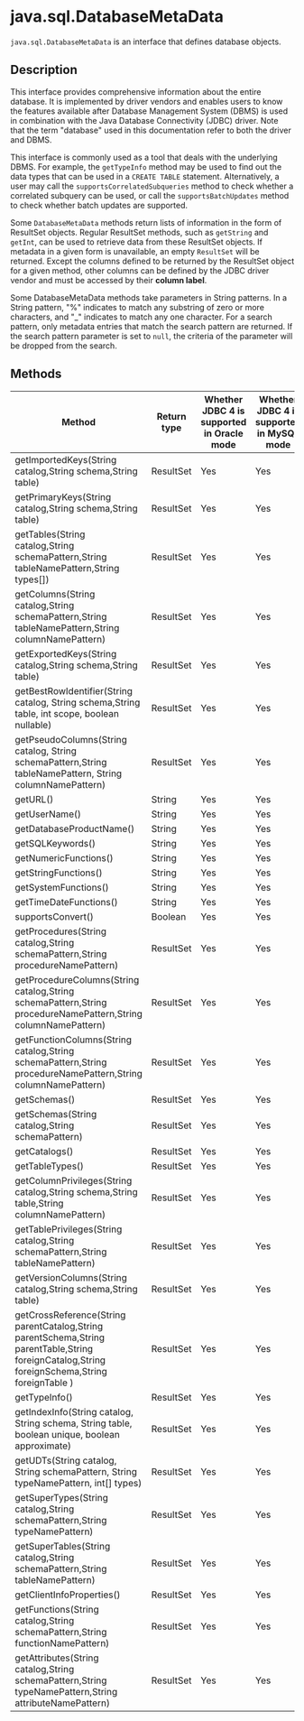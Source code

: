 # java.sql.DatabaseMetaData

`java.sql.DatabaseMetaData` is an interface that defines database objects.

## Description


This interface provides comprehensive information about the entire database. It is implemented by driver vendors and enables users to know the features available after Database Management System (DBMS) is used in combination with the Java Database Connectivity (JDBC) driver. Note that the term "database" used in this documentation refer to both the driver and DBMS.

This interface is commonly used as a tool that deals with the underlying DBMS. For example, the `getTypeInfo` method may be used to find out the data types that can be used in a `CREATE TABLE` statement. Alternatively, a user may call the `supportsCorrelatedSubqueries` method to check whether a correlated subquery can be used, or call the `supportsBatchUpdates` method to check whether batch updates are supported.

Some `DatabaseMetaData` methods return lists of information in the form of ResultSet objects. Regular ResultSet methods, such as `getString` and `getInt`, can be used to retrieve data from these ResultSet objects. If metadata in a given form is unavailable, an empty `ResultSet` will be returned. Except the columns defined to be returned by the ResultSet object for a given method, other columns can be defined by the JDBC driver vendor and must be accessed by their **column label**.

Some DatabaseMetaData methods take parameters in String patterns. In a String pattern, "%" indicates to match any substring of zero or more characters, and "_" indicates to match any one character. For a search pattern, only metadata entries that match the search pattern are returned. If the search pattern parameter is set to `null`, the criteria of the parameter will be dropped from the search.

## Methods


| Method | Return type | Whether JDBC 4 is supported in Oracle mode | Whether JDBC 4 is supported in MySQL mode |
|-------------|-----------|----------------------|--------------------|
| getImportedKeys(String catalog,String schema,String table) | ResultSet | Yes | Yes |
| getPrimaryKeys(String catalog,String schema,String table) | ResultSet | Yes | Yes |
| getTables(String catalog,String schemaPattern,String tableNamePattern,String types\[\]) | ResultSet | Yes | Yes |
| getColumns(String catalog,String schemaPattern,String tableNamePattern,String columnNamePattern) | ResultSet | Yes | Yes |
| getExportedKeys(String catalog,String schema,String table) | ResultSet | Yes | Yes |
| getBestRowIdentifier(String catalog, String schema,String table, int scope, boolean nullable) | ResultSet | Yes | Yes |
| getPseudoColumns(String catalog, String schemaPattern,String tableNamePattern, String columnNamePattern) | ResultSet | Yes | Yes |
| getURL() | String | Yes | Yes |
| getUserName() | String | Yes | Yes |
| getDatabaseProductName() | String | Yes | Yes |
| getSQLKeywords() | String | Yes | Yes |
| getNumericFunctions() | String | Yes | Yes |
| getStringFunctions() | String | Yes | Yes |
| getSystemFunctions() | String | Yes | Yes |
| getTimeDateFunctions() | String | Yes | Yes |
| supportsConvert() | Boolean | Yes | Yes |
| getProcedures(String catalog,String schemaPattern,String procedureNamePattern) | ResultSet | Yes | Yes |
| getProcedureColumns(String catalog,String schemaPattern,String procedureNamePattern,String columnNamePattern) | ResultSet | Yes | Yes |
| getFunctionColumns(String catalog,String schemaPattern,String procedureNamePattern,String columnNamePattern) | ResultSet | Yes | Yes |
| getSchemas() | ResultSet | Yes | Yes |
| getSchemas(String catalog,String schemaPattern) | ResultSet | Yes | Yes |
| getCatalogs() | ResultSet | Yes | Yes |
| getTableTypes() | ResultSet | Yes | Yes |
| getColumnPrivileges(String catalog,String schema,String table,String columnNamePattern) | ResultSet | Yes | Yes |
| getTablePrivileges(String catalog,String schemaPattern,String tableNamePattern) | ResultSet | Yes | Yes |
| getVersionColumns(String catalog,String schema,String table) | ResultSet | Yes | Yes |
| getCrossReference(String parentCatalog,String parentSchema,String parentTable,String foreignCatalog,String foreignSchema,String foreignTable ) | ResultSet | Yes | Yes |
| getTypeInfo() | ResultSet | Yes | Yes |
| getIndexInfo(String catalog, String schema, String table, boolean unique, boolean approximate) | ResultSet | Yes | Yes |
| getUDTs(String catalog, String schemaPattern, String typeNamePattern, int\[\] types) | ResultSet | Yes | Yes |
| getSuperTypes(String catalog,String schemaPattern,String typeNamePattern) | ResultSet | Yes | Yes |
| getSuperTables(String catalog,String schemaPattern,String tableNamePattern) | ResultSet | Yes | Yes |
| getClientInfoProperties() | ResultSet | Yes | Yes |
| getFunctions(String catalog,String schemaPattern,String functionNamePattern) | ResultSet | Yes | Yes |
| getAttributes(String catalog,String schemaPattern,String typeNamePattern,String attributeNamePattern) | ResultSet | Yes | Yes |



